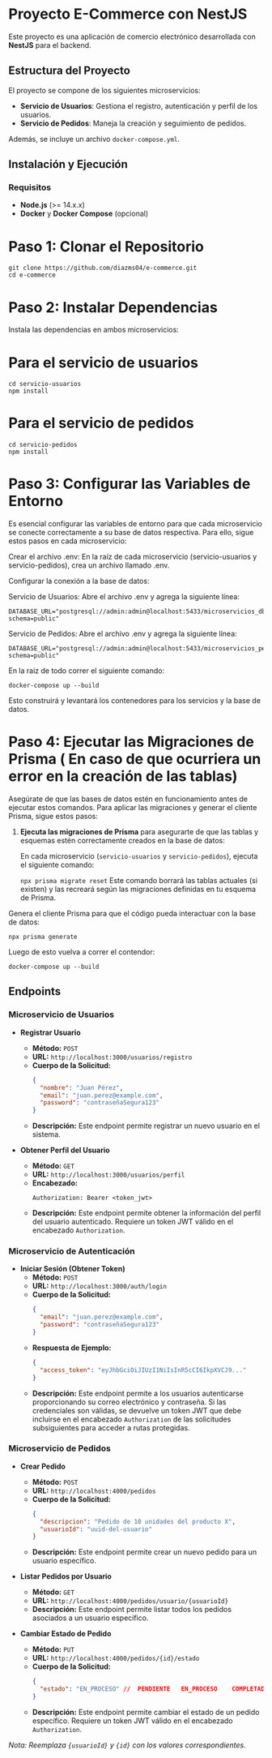 # Proyecto E-Commerce con NestJS

Este proyecto es una aplicación de comercio electrónico desarrollada con **NestJS** para el backend.

## Estructura del Proyecto

El proyecto se compone de los siguientes microservicios:

- **Servicio de Usuarios**: Gestiona el registro, autenticación y perfil de los usuarios.
- **Servicio de Pedidos**: Maneja la creación y seguimiento de pedidos.

Además, se incluye un archivo `docker-compose.yml`.

## Instalación y Ejecución

### Requisitos

- **Node.js** (>= 14.x.x)
- **Docker** y **Docker Compose** (opcional)

# Paso 1: Clonar el Repositorio

```
git clone https://github.com/diazms04/e-commerce.git
cd e-commerce
```

# Paso 2: Instalar Dependencias
Instala las dependencias en ambos microservicios:

# Para el servicio de usuarios
```
cd servicio-usuarios
npm install
```

# Para el servicio de pedidos
```
cd servicio-pedidos
npm install
```

# Paso 3: Configurar las Variables de Entorno
Es esencial configurar las variables de entorno para que cada microservicio se conecte correctamente a su base de datos respectiva. Para ello, sigue estos pasos en cada microservicio:

Crear el archivo .env: En la raíz de cada microservicio (servicio-usuarios y servicio-pedidos), crea un archivo llamado .env.

Configurar la conexión a la base de datos:

Servicio de Usuarios: Abre el archivo .env y agrega la siguiente línea:
```
DATABASE_URL="postgresql://admin:admin@localhost:5433/microservicios_db?schema=public"
```

Servicio de Pedidos: Abre el archivo .env y agrega la siguiente línea:
```
DATABASE_URL="postgresql://admin:admin@localhost:5433/microservicios_pedidos_db?schema=public"
```

En la raiz de todo correr el siguiente comando:
```
docker-compose up --build
```
Esto construirá y levantará los contenedores para los servicios y la base de datos.

# Paso 4: Ejecutar las Migraciones de Prisma ( En caso de que ocurriera un error en la creación de las tablas)

Asegúrate de que las bases de datos estén en funcionamiento antes de ejecutar estos comandos. Para aplicar las migraciones y generar el cliente Prisma, sigue estos pasos:

1. **Ejecuta las migraciones de Prisma** para asegurarte de que las tablas y esquemas estén correctamente creados en la base de datos:

   En cada microservicio (`servicio-usuarios` y `servicio-pedidos`), ejecuta el siguiente comando:
   
   ```npx prisma migrate reset```
Este comando borrará las tablas actuales (si existen) y las recreará según las migraciones definidas en tu esquema de Prisma.

Genera el cliente Prisma para que el código pueda interactuar con la base de datos:

```
npx prisma generate
```
Luego de esto vuelva a correr el contendor:
```
docker-compose up --build
```
## Endpoints


### Microservicio de Usuarios

- **Registrar Usuario**
  - **Método:** `POST`
  - **URL:** `http://localhost:3000/usuarios/registro`
  - **Cuerpo de la Solicitud:**
    ```json
    {
      "nombre": "Juan Pérez",
      "email": "juan.perez@example.com",
      "password": "contraseñaSegura123"
    }
    ```
  - **Descripción:** Este endpoint permite registrar un nuevo usuario en el sistema.

- **Obtener Perfil del Usuario**
  - **Método:** `GET`
  - **URL:** `http://localhost:3000/usuarios/perfil`
  - **Encabezado:**
    ```
    Authorization: Bearer <token_jwt>
    ```
  - **Descripción:** Este endpoint permite obtener la información del perfil del usuario autenticado. Requiere un token JWT válido en el encabezado `Authorization`.
 

### Microservicio de Autenticación

- **Iniciar Sesión (Obtener Token)**
  - **Método:** `POST`
  - **URL:** `http://localhost:3000/auth/login`
  - **Cuerpo de la Solicitud:**
    ```json
    {
      "email": "juan.perez@example.com",
      "password": "contraseñaSegura123"
    }
    ```
  - **Respuesta de Ejemplo:**
    ```json
    {
      "access_token": "eyJhbGciOiJIUzI1NiIsInR5cCI6IkpXVCJ9..."
    }
    ```
  - **Descripción:** Este endpoint permite a los usuarios autenticarse proporcionando su correo electrónico y contraseña. Si las credenciales son válidas, se devuelve un token JWT que debe incluirse en el encabezado `Authorization` de las solicitudes subsiguientes para acceder a rutas protegidas.

### Microservicio de Pedidos

- **Crear Pedido**
  - **Método:** `POST`
  - **URL:** `http://localhost:4000/pedidos`
  - **Cuerpo de la Solicitud:**
    ```json
    {
      "descripcion": "Pedido de 10 unidades del producto X",
      "usuarioId": "uuid-del-usuario"
    }
    ```
  - **Descripción:** Este endpoint permite crear un nuevo pedido para un usuario específico.

- **Listar Pedidos por Usuario**
  - **Método:** `GET`
  - **URL:** `http://localhost:4000/pedidos/usuario/{usuarioId}`
  - **Descripción:** Este endpoint permite listar todos los pedidos asociados a un usuario específico.

- **Cambiar Estado de Pedido**
  - **Método:** `PUT`
  - **URL:** `http://localhost:4000/pedidos/{id}/estado`
  - **Cuerpo de la Solicitud:**
    ```json
    {
      "estado": "EN_PROCESO" //  PENDIENTE   EN_PROCESO    COMPLETADO
    }
    ```
  - **Descripción:** Este endpoint permite cambiar el estado de un pedido específico. Requiere un token JWT válido en el encabezado `Authorization`.

*Nota: Reemplaza `{usuarioId}` y `{id}` con los valores correspondientes.*



